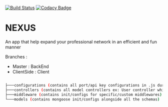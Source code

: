 [![Build Status](https://travis-ci.com/kimoantiqe/Nexus.svg?branch=master)](https://travis-ci.com/kimoantiqe/Nexus)
[![Codacy Badge](https://api.codacy.com/project/badge/Grade/9e090f0a5cf14a5baf72145d284aa1e1)](https://www.codacy.com/app/Nexus/Nexus?utm_source=github.com&amp;utm_medium=referral&amp;utm_content=kimoantiqe/Nexus&amp;utm_campaign=Badge_Grade)
# NEXUS 
An app that help expand your professional network in an efficient and fun manner

Branches : 
- Master : BackEnd
- ClientSide : Client
``` bash

├───configurations (contains all port/api key configurations in .js during dev & .env during production) 
├───controllers (contains all model controllers ex: User controller which controlls all of the users CRUD operations and so on)
├───middleware (contains init/configs for specific/custom middlewares)  
└───models (contains mongoose init/configs alongside all the schemas)

```

